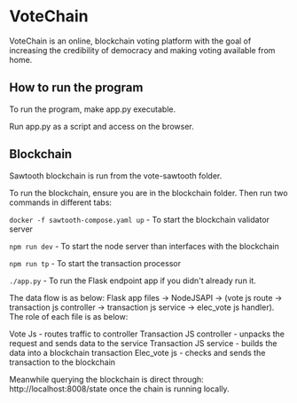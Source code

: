 # VoteChain
VoteChain is an online, blockchain voting platform with the goal of increasing the credibility of democracy and making
voting available from home.

## How to run the program

To run the program, make app.py executable.

Run app.py as a script and access on the browser.

## Blockchain

Sawtooth blockchain is run from the vote-sawtooth folder.

To run the blockchain, ensure you are in the blockchain folder. Then run two commands in different tabs:

`docker -f sawtooth-compose.yaml up` - To start the blockchain validator server 

`npm run dev` -
To start the node server than interfaces with the blockchain

`npm run tp` - To start the transaction processor

`./app.py` - To run the Flask endpoint app if you didn't already run it.

The data flow is as below:
Flask app files -> NodeJSAPI -> (vote js route -> transaction js controller -> transaction js service -> elec_vote js handler). The role of each file is as below:

Vote Js - routes traffic to controller
Transaction JS controller - unpacks the request and sends data to the service
Transaction JS service - builds the data into a blockchain transaction
Elec_vote js - checks and sends the transaction to the blockchain

Meanwhile querying the blockchain is direct through: http://localhost:8008/state once the chain is running locally.
